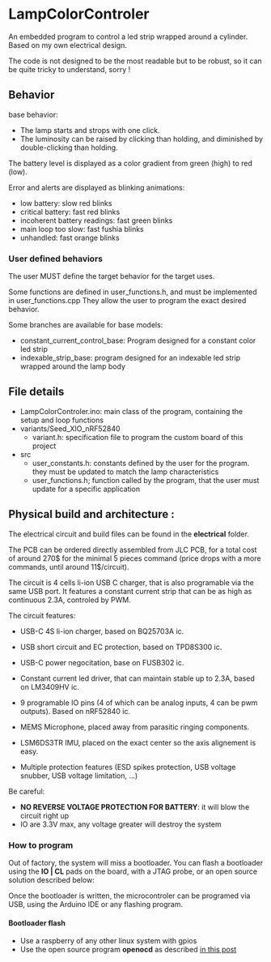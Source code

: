 # LampColorControler
An embedded program to control a led strip wrapped around a cylinder. Based on my own electrical design.

The code is not designed to be the most readable but to be robust, so it can be quite tricky to understand, sorry !

## Behavior

base behavior:
- The lamp starts and strops with one click.
- The luminosity can be raised by clicking than holding, and diminished by double-clicking than holding.

The battery level is displayed as a color gradient from green (high) to red (low).

Error and alerts are displayed as blinking animations:
- low battery: slow red blinks
- critical battery: fast red blinks
- incoherent battery readings: fast green blinks
- main loop too slow: fast fushia blinks
- unhandled: fast orange blinks

### User defined behaviors
The user MUST define the target behavior for the target uses.

Some functions are defined in user_functions.h, and must be implemented in user_functions.cpp
They allow the user to program the exact desired behavior.

Some branches are available for base models:
- constant_current_control_base: Program designed for a constant color led strip
- indexable_strip_base: program designed for an indexable led strip wrapped around the lamp body

## File details
- LampColorControler.ino: main class of the program, containing the setup and loop functions
- variants/Seed_XIO_nRF52840
    - variant.h: specification file to program the custom board of this project
- src
    - user_constants.h: constants defined by the user for the program. they must be updated to match the lamp characteristics
    - user_functions.h; function called by the program, that the user must update for a specific application

## Physical build and architecture :

The electrical circuit and build files can be found in the **electrical** folder.

The PCB can be ordered directly assembled from JLC PCB, for a total cost of around 270$ for the minimal 5 pieces command (price drops with a more commands, until around 11$/circuit).

The circuit is 4 cells li-ion USB C charger, that is also programable via the same USB port.
It features a constant current strip that can be as high as continuous 2.3A, controled by PWM.

The circuit features:
- USB-C 4S li-ion charger, based on BQ25703A ic.
- USB short circuit and EC protection, based on TPD8S300 ic.
- USB-C power negocitation, base on FUSB302 ic.
- Constant current led driver, that can maintain stable up to 2.3A, based on LM3409HV ic.
- 9 programable IO pins (4 of which can be analog inputs, 4 can be pwm outputs). Based on nRF52840 ic.
- MEMS Microphone, placed away from parasitic ringing components.
- LSM6DS3TR IMU, placed on the exact center so the axis alignement is easy.

- Multiple protection features (ESD spikes protection, USB voltage snubber, USB voltage limitation, ...)

Be careful:
- **NO REVERSE VOLTAGE PROTECTION FOR BATTERY**: it will blow the circuit right up
- IO are 3.3V max, any voltage greater will destroy the system


### How to program
Out of factory, the system will miss a bootloader.
You can flash a bootloader using the **IO | CL** pads on the board, with a JTAG probe, or an open source solution described below:

Once the bootloader is written, the microcontroler can be programed via USB, using the Arduino IDE or any flashing program.

#### Bootloader flash
- Use a raspberry of any other linux system with gpios
- Use the open source program **openocd** as described [in this post](https://forum.seeedstudio.com/t/xiao-ble-sense-bootloader-bricked-how-to-restore-it/263091/5)

